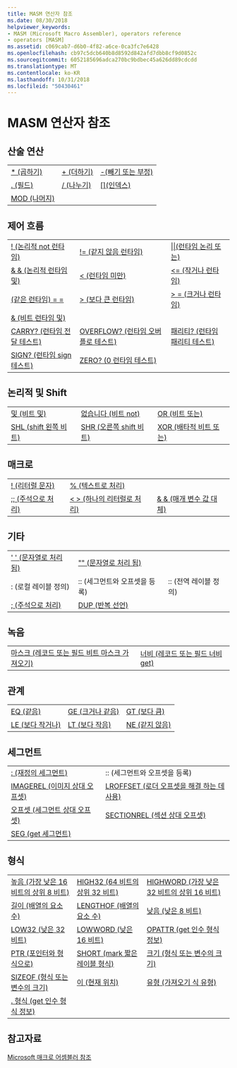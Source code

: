 ```yaml
---
title: MASM 연산자 참조
ms.date: 08/30/2018
helpviewer_keywords:
- MASM (Microsoft Macro Assembler), operators reference
- operators [MASM]
ms.assetid: c069cab7-d6b0-4f82-a6ce-0ca3fc7e6428
ms.openlocfilehash: cb97c5dcb640b8d8592d842afd7dbb8cf9d0852c
ms.sourcegitcommit: 6052185696adca270bc9bdbec45a626dd89cdcdd
ms.translationtype: MT
ms.contentlocale: ko-KR
ms.lasthandoff: 10/31/2018
ms.locfileid: "50430461"
---
```

# <a name="masm-operators-reference"></a>MASM 연산자 참조

## <a name="arithmetic"></a>산술 연산

||||
|-|-|-|
|[* (곱하기)](operator-multiply.md)|[+ (더하기)](operator-add.md)|[-(빼기 또는 부정)](operator-subtract-2.md)|
|[. (필드)](operator-dot.md)|[/ (나누기)](operator-subtract-1.md)|[&#91;&#93;(인덱스)](operator-brackets.md)|
|[MOD (나머지)](operator-mod.md)|||

## <a name="control-flow"></a>제어 흐름

||||
|-|-|-|
|[\! (논리적 not 런타임)](operator-logical-not-masm-run-time.md)|[\!= (같지 않음 런타임)](operator-not-equal-masm.md)|[&#124;&#124;(런타임 논리 또는)](operator-logical-or.md)|
|[& & (논리적 런타임 및)](operator-logical-and-masm-run-time.md)|[< (런타임 미만)](operator-less-than-masm-run-time.md)|[\<= (작거나 런타임)](operator-less-or-equal-masm-run-time.md)|
|[(같은 런타임) = =](operator-equal-masm-run-time.md)|[> (보다 큰 런타임)](operator-greater-than-masm-run-time.md)|[> = (크거나 런타임)](operator-greater-or-equal-masm-run-time.md)|
|[& (비트 런타임 및)](operator-bitwise-and.md)|||
|[CARRY? (런타임 전달 테스트)](operator-carry-q.md)|[OVERFLOW? (런타임 오버플로 테스트)](operator-overflow-q.md)|[패리티? (런타임 패리티 테스트)](operator-parity-q.md)|
|[SIGN? (런타임 sign 테스트)](operator-sign-q.md)|[ZERO? (0 런타임 테스트)](operator-zero-q.md)||

## <a name="logical-and-shift"></a>논리적 및 Shift

||||
|-|-|-|
|[및 (비트 및)](operator-and.md)|[없습니다 (비트 not)](operator-not.md)|[OR (비트 또는)](operator-or.md)|
|[SHL (shift 왼쪽 비트)](operator-shl.md)|[SHR (오른쪽 shift 비트)](operator-shr.md)|[XOR (배타적 비트 또는)](operator-xor.md)|

## <a name="macro"></a>매크로

||||
|-|-|-|
|[\! (리터럴 문자)](operator-logical-not-masm.md)|[% (텍스트로 처리)](operator-percent.md)||
|[;; (주석으로 처리)](operator-semicolons.md)|[&lt; &gt; (하나의 리터럴로 처리)](operator-literal.md)|[& & (매개 변수 값 대체)](operator-logical-and-masm.md)|

## <a name="miscellaneous"></a>기타

||||
|-|-|-|
|[' ' (문자열로 처리 됨)](operator-single-quote.md)|["" (문자열로 처리 됨)](operator-double-quote.md)||
|: (로컬 레이블 정의)|:: (세그먼트와 오프셋을 등록)|:: (전역 레이블 정의)|
|[; (주석으로 처리)](operator-semicolon.md)|[DUP (반복 선언)](operator-dup.md)||

## <a name="record"></a>녹음

|||
|-|-|
|[마스크 (레코드 또는 필드 비트 마스크 가져오기)](operator-mask.md)|[너비 (레코드 또는 필드 너비 get)](operator-width.md)|

## <a name="relational"></a>관계

||||
|-|-|-|
|[EQ (같음)](operator-eq.md)|[GE (크거나 같음)](operator-ge.md)|[GT (보다 큼)](operator-gt.md)|
|[LE (보다 작거나)](operator-le.md)|[LT (보다 작음)](operator-lt.md)|[NE (같지 않음)](operator-ne.md)|

## <a name="segment"></a>세그먼트

|||
|-|-|
|[: (재정의 세그먼트)](operator-colon.md)|:: (세그먼트와 오프셋을 등록)|
|[IMAGEREL (이미지 상대 오프셋)](operator-imagerel.md)|[LROFFSET (로더 오프셋을 해결 하는 데 사용)](operator-lroffset.md)|
|[오프셋 (세그먼트 상대 오프셋)](operator-offset.md)|[SECTIONREL (섹션 상대 오프셋)](operator-sectionrel.md)|
|[SEG (get 세그먼트)](operator-seg.md)||

## <a name="type"></a>형식

||||
|-|-|-|
|[높음 (가장 낮은 16 비트의 상위 8 비트)](operator-high.md)|[HIGH32 (64 비트의 상위 32 비트)](operator-high32.md)|[HIGHWORD (가장 낮은 32 비트의 상위 16 비트)](operator-highword.md)|
|[길이 (배열의 요소 수)](operator-length.md)|[LENGTHOF (배열의 요소 수)](operator-lengthof.md)|[낮음 (낮은 8 비트)](operator-low.md)|
|[LOW32 (낮은 32 비트)](operator-low32.md)|[LOWWORD (낮은 16 비트)](operator-lowword.md)|[OPATTR (get 인수 형식 정보)](operator-opattr.md)|
|[PTR (포인터와 형식으로)](operator-ptr.md)|[SHORT (mark 짧은 레이블 형식)](operator-short.md)|[크기 (형식 또는 변수의 크기)](operator-size.md)|
|[SIZEOF (형식 또는 변수의 크기)](operator-sizeof.md)|[이 (현재 위치)](operator-this.md)|[유형 (가져오기 식 유형)](operator-type.md)|
|[. 형식 (get 인수 형식 정보)](operator-dot-type.md)|||

## <a name="see-also"></a>참고자료

[Microsoft 매크로 어셈블러 참조](microsoft-macro-assembler-reference.md)<br/>
